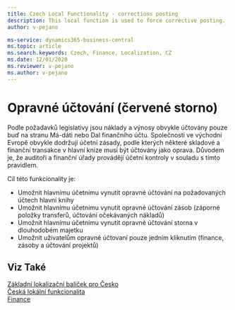 ```yaml
---
title: Czech Local Functionality - corrections posting
description: This local function is used to force corrective posting.
author: v-pejano

ms-service: dynamics365-business-central
ms.topic: article
ms.search.keywords: Czech, Finance, Localization, CZ
ms.date: 12/01/2020
ms.reviewer: v-pejano
ms.author: v-pejano
---
```


# Opravné účtování (červené storno)

Podle požadavků legislativy jsou náklady a výnosy obvykle účtovány pouze buď na stranu Má-dáti nebo Dal finančního účtu. Společnosti ve východní Evropě obvykle dodržují účetní zásady, podle kterých některé skladové a finanční transakce v hlavní knize musí být účtovány jako oprava. Důvodem je, že auditoři a finanční úřady provádějí účetní kontroly v souladu s tímto pravidlem.  

Cíl této funkcionality je:

- Umožnit hlavnímu účetnímu vynutit opravné účtování na požadovaných účtech hlavní knihy
- Umožnit hlavnímu účetnímu vynutit opravné účtování zásob (záporné položky transferů, účtování očekávaných nákladů)
- Umožnit hlavnímu účetnímu vynutit opravné účtování storna v dlouhodobém majetku
- Umožnit uživatelům opravné účtovaní pouze jedním kliknutím (finance, zásoby a účtování projektů)

## Viz Také

[Základní lokalizační balíček pro Česko](ui-extensions-core-localization-pack-cz.md)  
[Česká lokální funkcionalita](czech-local-functionality.md)  
[Finance](../../finance.md)  
